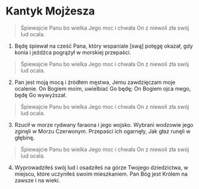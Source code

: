 # Kantyk Mojżesza

> Śpiewajcie Panu
bo wielka Jego moc i chwała
On z niewoli zła
swój lud ocala.

1. Będę śpiewał na cześć Pana,
który wspaniale [swą] potęgę okazał,
gdy konia i jeźdźca
pogrążył w morskiej przepaści.

> Śpiewajcie Panu
bo wielka Jego moc i chwała
On z niewoli zła
swój lud ocala.

2. Pan jest moją mocą i źródłem męstwa,
Jemu zawdzięczam moje ocalenie.
On Bogiem moim, uwielbiać Go będę;
On Bogiem ojca mego, będę Go wywyższał.

> Śpiewajcie Panu
bo wielka Jego moc i chwała
On z niewoli zła
swój lud ocala.

3. Rzucił w morze rydwany faraona i jego wojsko.
Wybrani wodzowie jego zginęli w Morzu Czerwonym.
Przepaści ich ogarnęły,
Jak głaz runęli w głębinę.

> Śpiewajcie Panu
bo wielka Jego moc i chwała
On z niewoli zła
swój lud ocala.

4. Wyprowadziłeś swój lud
i osadziłeś na górze Twojego dziedzictwa,
w miejscu, które uczyniłeś swoim mieszkaniem.
Pan Bóg jest Królem
na zawsze i na wieki.
